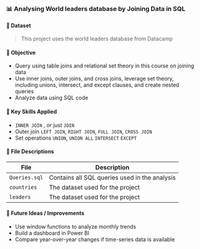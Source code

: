 ### 📊 Analysing World leaders database by Joining Data in SQL

#### 📁 Dataset
> This project uses the world leaders database from Datacamp

#### 🎯 Objective
- Query using table joins and relational set theory in this course on joining data
- Use inner joins, outer joins, and cross joins, leverage set theory, including unions, intersect, and except clauses, and create nested queries
- Analyze data using SQL code

#### 🧠 Key Skills Applied
- `INNER JOIN` , or just `JOIN`
- Outer join `LEFT JOIN`, `RIGHT JOIN`, `FULL JOIN`, `CROSS JOIN`
- Set operations `UNION`, `UNION ALL` `INTERSECT` `EXCEPT`

#### 🧾 File Descriptions
| File | Description |
|------|-------------|
| `Queries.sql` | Contains all SQL queries used in the analysis |
| `countries` | The dataset used for the project |
| `leaders` | The dataset used for the project |

#### 💭 Future Ideas / Improvements
- Use window functions to analyze monthly trends  
- Build a dashboard in Power BI  
- Compare year-over-year changes if time-series data is available
